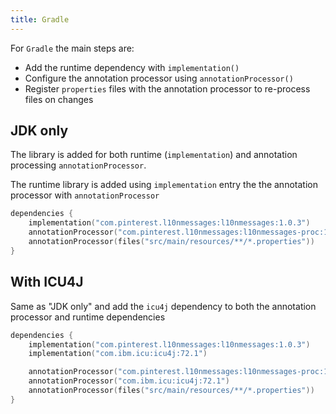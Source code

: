```yaml
---
title: Gradle
---
```


For `Gradle` the main steps are:

- Add the runtime dependency with `implementation()`
- Configure the annotation processor using `annotationProcessor()`
- Register `properties` files with the annotation processor to re-process files on changes

## JDK only

The library is added for both runtime (`implementation`) and annotation processing
`annotationProcessor`.

The runtime library is added using `implementation` entry the the annotation processor with
`annotationProcessor`

```kotlin title=build.gradle.kts
dependencies {
    implementation("com.pinterest.l10nmessages:l10nmessages:1.0.3")
    annotationProcessor("com.pinterest.l10nmessages:l10nmessages-proc:1.0.3")
    annotationProcessor(files("src/main/resources/**/*.properties"))
}
```

## With ICU4J

Same as "JDK only" and add the `icu4j` dependency to both the annotation processor and runtime
dependencies

```kotlin title=build.gradle.kts
dependencies {
    implementation("com.pinterest.l10nmessages:l10nmessages:1.0.3")
    implementation("com.ibm.icu:icu4j:72.1")

    annotationProcessor("com.pinterest.l10nmessages:l10nmessages-proc:1.0.3")
    annotationProcessor("com.ibm.icu:icu4j:72.1")
    annotationProcessor(files("src/main/resources/**/*.properties"))
}
```
